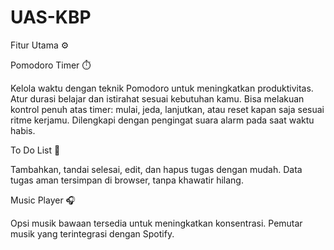 # UAS-KBP
Fitur Utama ⚙️

Pomodoro Timer ⏱️

Kelola waktu dengan teknik Pomodoro untuk meningkatkan produktivitas.
Atur durasi belajar dan istirahat sesuai kebutuhan kamu.
Bisa melakuan kontrol penuh atas timer: mulai, jeda, lanjutkan, atau reset kapan saja sesuai ritme kerjamu.
Dilengkapi dengan pengingat suara alarm pada saat waktu habis.

To Do List 📝

Tambahkan, tandai selesai, edit, dan hapus tugas dengan mudah.
Data tugas aman tersimpan di browser, tanpa khawatir hilang.


Music Player 🎧

Opsi musik bawaan tersedia untuk meningkatkan konsentrasi.
Pemutar musik yang terintegrasi dengan Spotify.
